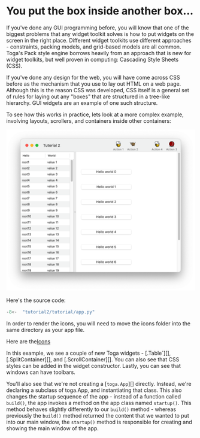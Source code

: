 # You put the box inside another box...

If you've done any GUI programming before, you will know that one of the
biggest problems that any widget toolkit solves is how to put widgets on
the screen in the right place. Different widget toolkits use different
approaches - constraints, packing models, and grid-based models are all
common. Toga's Pack style engine borrows heavily from an approach that
is new for widget toolkits, but well proven in computing: Cascading
Style Sheets (CSS).

If you've done any design for the web, you will have come across CSS
before as the mechanism that you use to lay out HTML on a web page.
Although this is the reason CSS was developed, CSS itself is a general
set of rules for laying out any "boxes" that are structured in a
tree-like hierarchy. GUI widgets are an example of one such structure.

To see how this works in practice, lets look at a more complex example,
involving layouts, scrollers, and containers inside other containers:

![`image](images/tutorial-2.png)

Here's the source code:

```python
-8<-  "tutorial2/tutorial/app.py"
```

In order to render the icons, you will need to move the icons folder
into the same directory as your app file.

Here are the[Icons](./resources/icons.zip)

In this example, we see a couple of new Toga widgets -
[.Table`][],
[.SplitContainer][], and
[.ScrollContainer][]. You can also see
that CSS styles can be added in the widget constructor. Lastly, you can
see that windows can have toolbars.

You'll also see that we're not creating a [`toga.App`][] directly. Instead, we're declaring a subclass of
<span class="title-ref">toga.App</span>, and instantiating that class.
This also changes the startup sequence of the app - instead of a
function called `build()`, the app invokes a method on the app class
named `startup()`. This method behaves slightly differently to our
`build()` method - whereas previously the `build()` method returned the
content that we wanted to put into our main window, the `startup()`
method is responsible for creating and showing the main window of the
app.
